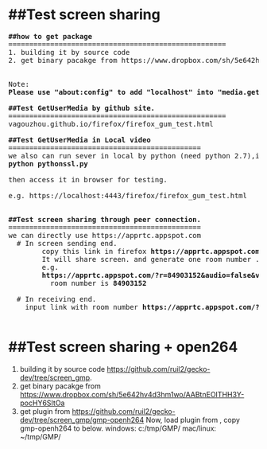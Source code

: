 

<b>##Test screen sharing </b>
==============================================
<pre>
<b>##how to get package</b>
====================================================
1. building it by source code 
2. get binary pacakge from https://www.dropbox.com/sh/5e642hv4d3hm1wo/AABtnEOITHH3Y-pocHY6SItOa


Note:
<b>Please use "about:config" to add "localhost" into "media.getusermedia.screensharing.allowed_domains"</b>

<b>##Test GetUserMedia by github site.</b>
====================================================
vagouzhou.github.io/firefox/firefox_gum_test.html

<b>##Test GetUserMedia in Local video</b>
==============================================
we also can run sever in local by python (need python 2.7),input command as below in terminal console
<b>python pythonssl.py</b>

then access it in browser for testing.<br>
e.g. https://localhost:4443/firefox/firefox_gum_test.html


<b>##Test screen sharing through peer connection. </b>
==============================================
we can directly use https://apprtc.appspot.com
  # In screen sending end.
        copy this link in firefox <b>https://apprtc.appspot.com/?audio=false&video=mozMediaSource=screen,minWidth=1366,minHeight=768,maxWidth=1366,maxHeight=768&</b>
        It will share screen. and generate one room number .
        e.g.    
        <b>https://apprtc.appspot.com/?r=84903152&audio=false&video=chromeMediaSource=screen,minWidth=1366,minHeight=768,maxWidth=1366,maxHeight=768</b>
          room number is <b>84903152</b>
  
  # In receiving end.
    input link with room number <b>https://apprtc.appspot.com/?r=84903152</b>

</pre>

<b>##Test screen sharing + open264 </b>
==============================================
1. building it by source code https://github.com/ruil2/gecko-dev/tree/screen_gmp.
2. get binary pacakge from https://www.dropbox.com/sh/5e642hv4d3hm1wo/AABtnEOITHH3Y-pocHY6SItOa
3. get plugin from https://github.com/ruil2/gecko-dev/tree/screen_gmp/gmp-openh264
   Now, load plugin from , copy  gmp-openh264 to below.
        windows: c:/tmp/GMP/
        mac/linux: ~/tmp/GMP/

